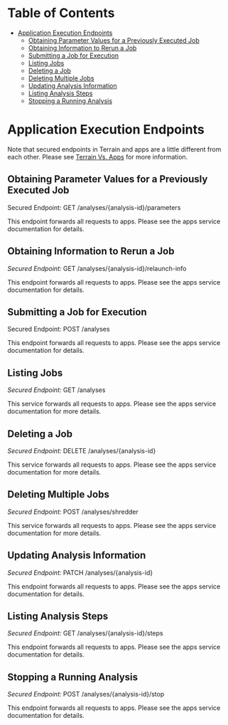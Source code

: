# Table of Contents

* [Application Execution Endpoints](#application-execution-endpoints)
    * [Obtaining Parameter Values for a Previously Executed Job](#obtaining-parameter-values-for-a-previously-executed-job)
    * [Obtaining Information to Rerun a Job](#obtaining-information-to-rerun-a-job)
    * [Submitting a Job for Execution](#submitting-a-job-for-execution)
    * [Listing Jobs](#listing-jobs)
    * [Deleting a Job](#deleting-a-job)
    * [Deleting Multiple Jobs](#deleting-multiple-jobs)
    * [Updating Analysis Information](#updating-analysis-information)
    * [Listing Analysis Steps](#listing-analysis-steps)
    * [Stopping a Running Analysis](#stopping-a-running-analysis)

# Application Execution Endpoints

Note that secured endpoints in Terrain and apps are a little different from
each other. Please see [Terrain Vs. Apps](terrain-v-apps.md) for more
information.

## Obtaining Parameter Values for a Previously Executed Job

Secured Endpoint: GET /analyses/{analysis-id}/parameters

This endpoint forwards all requests to apps. Please see the apps service
documentation for details.

## Obtaining Information to Rerun a Job

*Secured Endpoint:* GET /analyses/{analysis-id}/relaunch-info

This endpoint forwards all requests to apps. Please see the apps service
documentation for details.

## Submitting a Job for Execution

Secured Endpoint: POST /analyses

This endpoint forwards all requests to apps. Please see the apps service
documentation for details.

## Listing Jobs

*Secured Endpoint:* GET /analyses

This service forwards all requests to apps. Please see the apps service
documentation for more details.

## Deleting a Job

*Secured Endpoint:* DELETE /analyses/{analysis-id}

This service forwards all requests to apps. Please see the apps service
documentation for more details.

## Deleting Multiple Jobs

*Secured Endpoint:* POST /analyses/shredder

This service forwards all requests to apps. Please see the apps service
documentation for more details.

## Updating Analysis Information

*Secured Endpoint:* PATCH /analyses/{analysis-id}

This endpoint forwards all requests to apps. Please see the apps service
documentation for details.

## Listing Analysis Steps

*Secured Endpoint:* GET /analyses/{analysis-id}/steps

This endpoint forwards all requests to apps. Please see the apps service
documentation for details.

## Stopping a Running Analysis

*Secured Endpoint:* POST /analyses/{analysis-id}/stop

This endpoint forwards all requests to apps. Please see the apps service
documentation for details.
